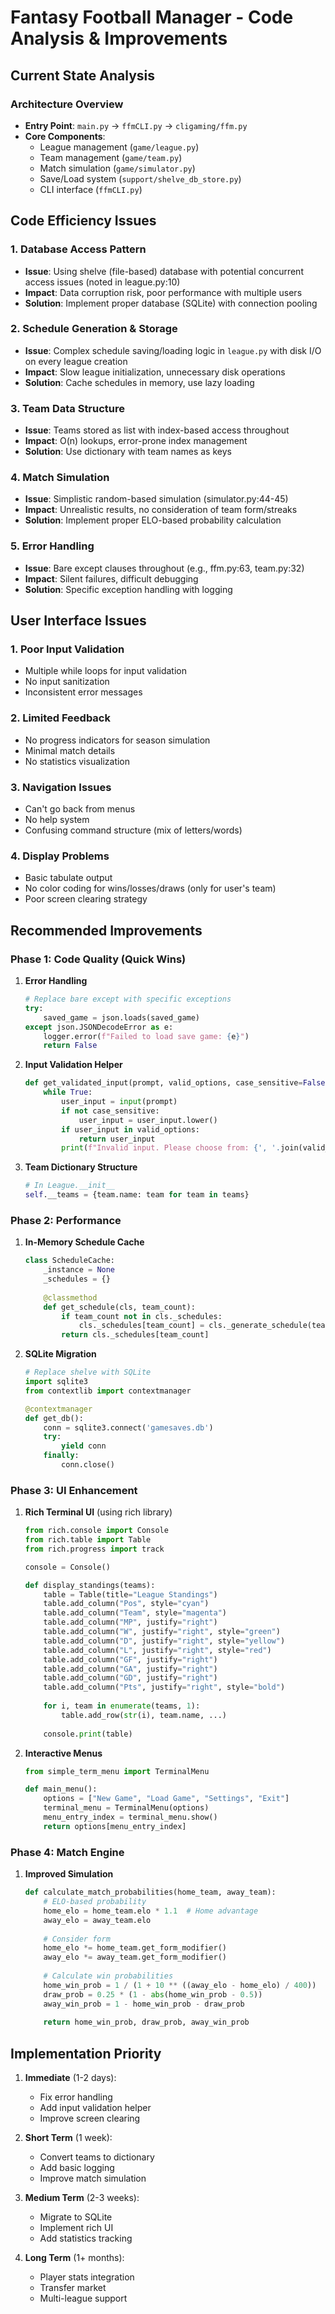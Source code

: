 # Fantasy Football Manager - Code Analysis & Improvements

## Current State Analysis

### Architecture Overview
- **Entry Point**: `main.py` → `ffmCLI.py` → `cligaming/ffm.py`
- **Core Components**:
  - League management (`game/league.py`)
  - Team management (`game/team.py`)
  - Match simulation (`game/simulator.py`)
  - Save/Load system (`support/shelve_db_store.py`)
  - CLI interface (`ffmCLI.py`)

## Code Efficiency Issues

### 1. **Database Access Pattern**
- **Issue**: Using shelve (file-based) database with potential concurrent access issues (noted in league.py:10)
- **Impact**: Data corruption risk, poor performance with multiple users
- **Solution**: Implement proper database (SQLite) with connection pooling

### 2. **Schedule Generation & Storage**
- **Issue**: Complex schedule saving/loading logic in `league.py` with disk I/O on every league creation
- **Impact**: Slow league initialization, unnecessary disk operations
- **Solution**: Cache schedules in memory, use lazy loading

### 3. **Team Data Structure**
- **Issue**: Teams stored as list with index-based access throughout
- **Impact**: O(n) lookups, error-prone index management
- **Solution**: Use dictionary with team names as keys

### 4. **Match Simulation**
- **Issue**: Simplistic random-based simulation (simulator.py:44-45)
- **Impact**: Unrealistic results, no consideration of team form/streaks
- **Solution**: Implement proper ELO-based probability calculation

### 5. **Error Handling**
- **Issue**: Bare except clauses throughout (e.g., ffm.py:63, team.py:32)
- **Impact**: Silent failures, difficult debugging
- **Solution**: Specific exception handling with logging

## User Interface Issues

### 1. **Poor Input Validation**
- Multiple while loops for input validation
- No input sanitization
- Inconsistent error messages

### 2. **Limited Feedback**
- No progress indicators for season simulation
- Minimal match details
- No statistics visualization

### 3. **Navigation Issues**
- Can't go back from menus
- No help system
- Confusing command structure (mix of letters/words)

### 4. **Display Problems**
- Basic tabulate output
- No color coding for wins/losses/draws (only for user's team)
- Poor screen clearing strategy

## Recommended Improvements

### Phase 1: Code Quality (Quick Wins)
1. **Error Handling**
   ```python
   # Replace bare except with specific exceptions
   try:
       saved_game = json.loads(saved_game)
   except json.JSONDecodeError as e:
       logger.error(f"Failed to load save game: {e}")
       return False
   ```

2. **Input Validation Helper**
   ```python
   def get_validated_input(prompt, valid_options, case_sensitive=False):
       while True:
           user_input = input(prompt)
           if not case_sensitive:
               user_input = user_input.lower()
           if user_input in valid_options:
               return user_input
           print(f"Invalid input. Please choose from: {', '.join(valid_options)}")
   ```

3. **Team Dictionary Structure**
   ```python
   # In League.__init__
   self.__teams = {team.name: team for team in teams}
   ```

### Phase 2: Performance
1. **In-Memory Schedule Cache**
   ```python
   class ScheduleCache:
       _instance = None
       _schedules = {}
       
       @classmethod
       def get_schedule(cls, team_count):
           if team_count not in cls._schedules:
               cls._schedules[team_count] = cls._generate_schedule(team_count)
           return cls._schedules[team_count]
   ```

2. **SQLite Migration**
   ```python
   # Replace shelve with SQLite
   import sqlite3
   from contextlib import contextmanager
   
   @contextmanager
   def get_db():
       conn = sqlite3.connect('gamesaves.db')
       try:
           yield conn
       finally:
           conn.close()
   ```

### Phase 3: UI Enhancement
1. **Rich Terminal UI** (using rich library)
   ```python
   from rich.console import Console
   from rich.table import Table
   from rich.progress import track
   
   console = Console()
   
   def display_standings(teams):
       table = Table(title="League Standings")
       table.add_column("Pos", style="cyan")
       table.add_column("Team", style="magenta")
       table.add_column("MP", justify="right")
       table.add_column("W", justify="right", style="green")
       table.add_column("D", justify="right", style="yellow")
       table.add_column("L", justify="right", style="red")
       table.add_column("GF", justify="right")
       table.add_column("GA", justify="right")
       table.add_column("GD", justify="right")
       table.add_column("Pts", justify="right", style="bold")
       
       for i, team in enumerate(teams, 1):
           table.add_row(str(i), team.name, ...)
       
       console.print(table)
   ```

2. **Interactive Menus**
   ```python
   from simple_term_menu import TerminalMenu
   
   def main_menu():
       options = ["New Game", "Load Game", "Settings", "Exit"]
       terminal_menu = TerminalMenu(options)
       menu_entry_index = terminal_menu.show()
       return options[menu_entry_index]
   ```

### Phase 4: Match Engine
1. **Improved Simulation**
   ```python
   def calculate_match_probabilities(home_team, away_team):
       # ELO-based probability
       home_elo = home_team.elo * 1.1  # Home advantage
       away_elo = away_team.elo
       
       # Consider form
       home_elo *= home_team.get_form_modifier()
       away_elo *= away_team.get_form_modifier()
       
       # Calculate win probabilities
       home_win_prob = 1 / (1 + 10 ** ((away_elo - home_elo) / 400))
       draw_prob = 0.25 * (1 - abs(home_win_prob - 0.5))
       away_win_prob = 1 - home_win_prob - draw_prob
       
       return home_win_prob, draw_prob, away_win_prob
   ```

## Implementation Priority

1. **Immediate** (1-2 days):
   - Fix error handling
   - Add input validation helper
   - Improve screen clearing

2. **Short Term** (1 week):
   - Convert teams to dictionary
   - Add basic logging
   - Improve match simulation

3. **Medium Term** (2-3 weeks):
   - Migrate to SQLite
   - Implement rich UI
   - Add statistics tracking

4. **Long Term** (1+ months):
   - Player stats integration
   - Transfer market
   - Multi-league support